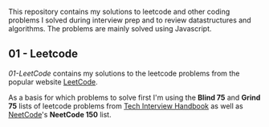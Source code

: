 This repository contains my solutions to leetcode and other coding problems I solved during interview prep and to review datastructures and algorithms. The problems are mainly solved using Javascript.

## 01 - Leetcode

_01-LeetCode_ contains my solutions to the leetcode problems from the popular website [LeetCode](https://leetcode.com/problemset/all/). 

As a basis for which problems to solve first I'm using the __Blind 75__ and __Grind 75__ lists of leetcode problems from [Tech Interview Handbook](https://www.techinterviewhandbook.org/) as well as [NeetCode](https://neetcode.io/practice)'s __NeetCode 150__ list.